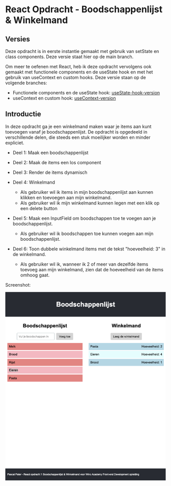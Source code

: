 # React Opdracht - Boodschappenlijst & Winkelmand

## Versies
Deze opdracht is in eerste instantie gemaakt met gebruik van setState en class components. Deze versie staat hier op de main branch.

Om meer te oefenen met React, heb ik deze opdracht vervolgens ook gemaakt met functionele components en de useState hook en met het gebruik van useContext en custom hooks.
Deze versie staan op de volgende branches:
- Functionele components en de useState hook: [useState-hook-version](https://github.com/PasquinelP/L33-React-my-groceries-app/tree/useState-hook-version)
- useContext en custom hook: [useContext-version](https://github.com/PasquinelP/L33-React-my-groceries-app/tree/useContext-version)

## Introductie

In deze opdracht ga je een winkelmand maken waar je items aan kunt toevoegen vanaf je boodschappenlijst. De opdracht is opgedeeld in verschillende delen, die steeds een stuk moeilijker worden en minder expliciet.

- Deel 1: Maak een boodschappenlijst
- Deel 2: Maak de items een los component
- Deel 3: Render de items dynamisch
- Deel 4: Winkelmand

    - Als gebruiker wil ik items in mijn boodschappenlijst aan kunnen klikken en toevoegen aan mijn winkelmand.
    - Als gebruiker wil ik mijn winkelmand kunnen legen met een klik op een delete button

- Deel 5: Maak een InputField om boodschappen toe te voegen aan je boodschappenlijst.

    - Als gebruiker wil ik boodschappen toe kunnen voegen aan mijn boodschappenlijst.
- Deel 6: Toon dubbele winkelmand items met de tekst "hoeveelheid: 3" in de winkelmand.

    - Als gebruiker wil ik, wanneer ik 2 of meer van dezelfde items toevoeg aan mijn winkelmand, zien dat de hoeveelheid van de items omhoog gaat.


Screenshot:

![React App Boodschappenlijst](./react-app-boodschappenlijst.png)